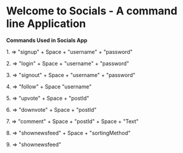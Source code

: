 # Welcome to Socials - A command line Application

**Commands Used in Socials App**

1.<signup> => "signup" + Space + "username" + "password"

2.<login> => "login" + Space + "username" + "password"

3.<signout> => "signout" + Space + "username" + "password"

4.<follow> => "follow" + Space "username"

5.<upvote> => "upvote" + Space + "postId"

6.<downvote> => "downvote" + Space + "postId"

7.<comment> => "comment" + Space + "postId" + Space + "Text"

8.<shownewsfeed> => "shownewsfeed" + Space + "sortingMethod"

9.<shownewsfeed> => "shownewsfeed"



